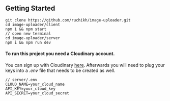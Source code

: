 ## Getting Started

```
git clone https://github.com/ruchikh/image-uploader.git
cd image-uploader/client
npm i && npm start
// open new terminal
cd image-uploader/server
npm i && npm run dev
```

#### To run this project you need a Cloudinary account. 
You can sign up with Cloudinary [here](https://cloudinary.com/users/register/free).  Afterwards you will need to plug your keys into a *.env* file that needs to be created as well. 

```shell
// server/.env
CLOUD_NAME=your_cloud_name
API_KEY=your_cloud_key
API_SECRET=your_cloud_secret
```